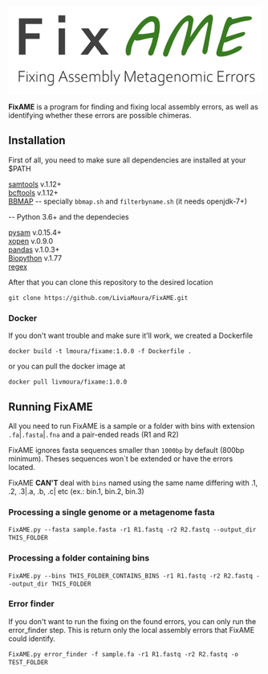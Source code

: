 ![FixAME](/images/FixAME.png)


**FixAME** is a program for finding and fixing local assembly errors, as well as identifying whether these errors are possible chimeras.

## Installation

First of all, you need to make sure all dependencies are installed at your $PATH

[samtools](https://github.com/samtools/samtools) v.1.12+ <br>
[bcftools](https://github.com/samtools/bcftools) v.1.12+<br> 
[BBMAP](https://sourceforge.net/projects/bbmap/) -- specially `bbmap.sh` and `filterbyname.sh` (it needs openjdk-7+)

-- Python 3.6+ and the dependecies

[pysam](https://github.com/pysam-developers/pysam) v.0.15.4+<br>
[xopen](https://pypi.org/project/xopen/) v.0.9.0 <br> 
[pandas](https://pypi.org/project/pandas/) v.1.0.3+ <br>
[Biopython](https://biopython.org/wiki/Download) v.1.77 <br>
[regex](https://pypi.org/project/regex/)

After that you can clone this repository to the desired location

```
git clone https://github.com/LiviaMoura/FixAME.git
```

### Docker
If you don't want trouble and make sure it'll work, we created a Dockerfile 
```
docker build -t lmoura/fixame:1.0.0 -f Dockerfile .
```

or you can pull the docker image at
```
docker pull livmoura/fixame:1.0.0
```

## Running FixAME

All you need to run FixAME is a sample or a folder with bins with extension `.fa`|`.fasta`|`.fna` and a pair-ended reads (R1 and R2)

FixAME ignores fasta sequences smaller than `1000bp` by default (800bp minimum). Theses sequences won`t be extended or have the errors located.

FixAME **CAN'T** deal with `bins` named using the same name differing with .1, .2, .3|.a, .b, .c| etc (ex.: bin.1, bin.2, bin.3)

### Processing a single genome or a metagenome fasta

```
FixAME.py --fasta sample.fasta -r1 R1.fastq -r2 R2.fastq --output_dir THIS_FOLDER 
````

### Processing a folder containing bins

```
FixAME.py --bins THIS_FOLDER_CONTAINS_BINS -r1 R1.fastq -r2 R2.fastq --output_dir THIS_FOLDER 
```

### Error finder
If you don't want to run the fixing on the found errors, you can only run the error_finder step. This is return only the local assembly errors that FixAME could identify.

```
FixAME.py error_finder -f sample.fa -r1 R1.fastq -r2 R2.fastq -o TEST_FOLDER
```











